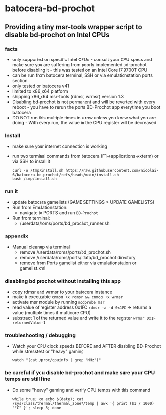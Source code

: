 # batocera-bd-prochot

## Providing a tiny msr-tools wrapper script to disable bd-prochot on Intel CPUs

### facts
* only supported on specific Intel CPUs - consult your CPU specs and make sure you are suffering from poorly implemented bd-prochot before disabling it - this was tested on an Intel Core I7 9700T CPU
* can be run from batocera terminal, SSH or via emulationstation ports section
* only tested on batocera v41
* limited to x86_x64 platform
* shipping x86_x64 msr-tools (rdmsr, wrmsr) version 1.3
* Disabling bd-prochot is not permanent and will be reverted with every reboot - you have to rerun the ports BD-Prochot app everytime you boot batocera
* DO NOT run this multiple times in a row unless you know what you are doing - With every run, the value in the CPU register will be decreased

### Install
* make sure your internet connection is working
* run two terminal commands from batocera (F1->applications->xterm) or via SSH to install it

    ```
    curl -o /tmp/install.sh https://raw.githubusercontent.com/nicolai-6/batocera-bd-prochot/refs/heads/main/install.sh
    bash /tmp/install.sh
    ```

### run it
* update batocera gamelists (GAME SETTINGS > UPDATE GAMELISTS)
* Run from Emulationstation:
    * navigate to PORTS and run ``` BD-Prochot ```
* Run from terminal:
    * /userdata/roms/ports/bd_prochot_runner.sh

### appendix
* Manual cleanup via terminal
    * remove /userdata/roms/ports/bd_prochot.sh
    * remove /userdata/roms/ports/.data/bd_prochot directory
    * remove from Ports gamelist either via emulationstation or gamelist.xml

### disabling bd prochot without installing this app
* copy rdmsr and wrmsr to your batocera instance
* make it executable `chmod +x rdmsr && chmod +x wrmsr`
* activate msr module by running `modprobe msr`
* read value of register address 0x1FC `rdmsr -a -d 0x1FC` -> returns a value (multiple times if multicore CPU)
* substract 1 of the returned value and write it to the register
`wrmsr 0x1F returnedValue-1`

### troubleshooting / debugging
* Watch your CPU clock speeds BEFORE and AFTER disabling BD-Prochot while stresstest or "heavy" gaming
    
    `watch "(cat /proc/cpuinfo | grep "MHz")"`

### be careful if you disable bd-prochot and make sure your CPU temps are still fine
* Do some "heavy" gaming and verify CPU temps with this command
    
    `while true; do echo $(date); cat /sys/class/thermal/thermal_zone*/temp | awk '{ print ($1 / 1000) "°C" }'; sleep 3; done`